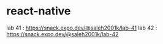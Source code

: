# react-native

lab 41 : https://snack.expo.dev/@saleh2001k/lab-41
lab 42 : https://snack.expo.dev/@saleh2001k/lab-42
